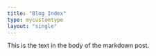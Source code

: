 ```yaml
---
title: "Blog Index"
type: mycustomtype
layout: "single"
---
```

This is the text in the body of the markdown post.